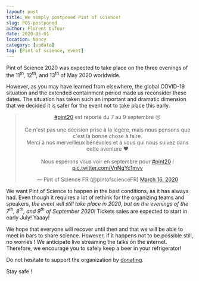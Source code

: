 ```yaml
---
layout: post
title: We simply postponed Pint of science!
slug: POS-postponed
author: Florent Dufour
date: 2020-05-01
location: Nancy
category: [update]
tag: [Pint of science, event]
---
```


Pint of Science 2020 was expected to take place on the three evenings of the 11<sup>th</sup>, 12<sup>th</sup>, and 13<sup>th</sup> of May 2020 worldwide. 

However, as you may have learned from elsewhere, the global  COVID-19 situation and the extended containment period made us reconsider these dates. <!--more--> The situation has taken such an important and dramatic dimension that we decided it is safer for the event not to take place this early.

<center>
<blockquote class="twitter-tweet" data-dnt="true" data-theme="light"><p lang="fr" dir="ltr"><a href="https://twitter.com/hashtag/pint20?src=hash&amp;ref_src=twsrc%5Etfw">#pint20</a> est reporté du 7 au 9 septembre 😢<br><br>Ce n&#39;est pas une décision prise à la légère, mais nous pensons que c&#39;est la bonne chose à faire.<br>Merci à nos merveilleux bénévoles et à vous qui nous suivez dans cette aventure ❤️<br><br>Nous espérons vous voir en septembre pour <a href="https://twitter.com/hashtag/pint20?src=hash&amp;ref_src=twsrc%5Etfw">#pint20</a> ! <a href="https://t.co/VnNgYc1mvv">pic.twitter.com/VnNgYc1mvv</a></p>&mdash; Pint of Science FR (@pintofscienceFR) <a href="https://twitter.com/pintofscienceFR/status/1239506926267961344?ref_src=twsrc%5Etfw">March 16, 2020</a></blockquote> <script async src="https://platform.twitter.com/widgets.js" charset="utf-8"></script>
</center>

We want Pint of Science to happen in the best conditions, as it has always had. Even though it requires a lot of rethink for the organizing teams and speakers, <em>the event will still take place in 2020, but on the evenings of the 7<sup>th</sup>, 8<sup>th</sup>, and 9<sup>th</sup> of September 2020!</em> Tickets sales are expected to start in early July! Yaaay!

We hope that everyone will recover until then and that we will be able to meet in bars to share science. However, if it happens not to be possible still, no worries ! We anticipate live streaming the talks on the internet. Therefore, we encourage you to safely keep a beer in your refrigerator!

Do not hesitate to support the organization by [donating](https://pintofscience.com/donate/).

Stay safe !